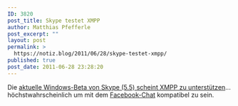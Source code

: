 ```yaml
---
ID: 3820
post_title: Skype testet XMPP
author: Matthias Pfefferle
post_excerpt: ""
layout: post
permalink: >
  https://notiz.blog/2011/06/28/skype-testet-xmpp/
published: true
post_date: 2011-06-28 23:28:20
---
```

<!-- wp:paragraph -->
<p>Die <a href="http://xmpp.org/2011/06/skype-adds-xmpp-support/">aktuelle Windows-Beta von Skype (5.5) scheint XMPP zu unterstützen</a>... höchstwahrscheinlich um mit dem <a href="http://developers.facebook.com/blog/post/361">Facebook-Chat</a> kompatibel zu sein.</p>
<!-- /wp:paragraph -->